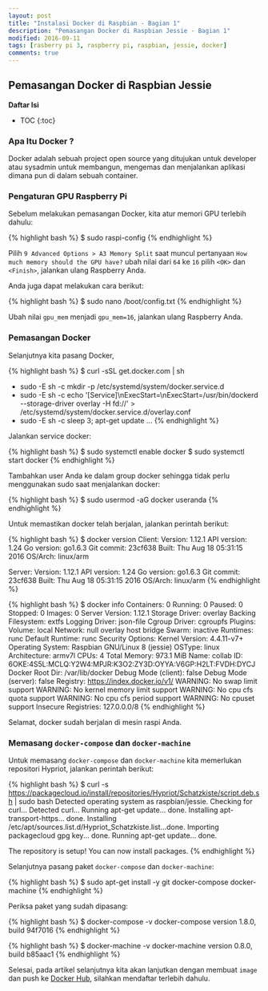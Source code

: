 ```yaml
---
layout: post
title: "Instalasi Docker di Raspbian - Bagian 1"
description: "Pemasangan Docker di Raspbian Jessie - Bagian 1"
modified: 2016-09-11
tags: [rasberry pi 3, raspberry pi, raspbian, jessie, docker]
comments: true
---
```


## Pemasangan Docker di Raspbian Jessie

**Daftar Isi**

* TOC
{:toc}

### Apa Itu Docker ?

Docker adalah sebuah project open source yang ditujukan untuk developer atau sysadmin untuk membangun, 
mengemas dan menjalankan aplikasi dimana pun di dalam sebuah container.

### Pengaturan GPU Raspberry Pi
 
 Sebelum melakukan pemasangan Docker, kita atur memori GPU terlebih dahulu:

{% highlight bash %}
$ sudo raspi-config
{% endhighlight %}

 Pilih `9 Advanced Options > A3 Memory Split` saat muncul pertanyaan `How much memory should the GPU have?` 
 ubah nilai dari `64` ke `16` pilih `<OK>` dan `<Finish>`, jalankan ulang Raspberry Anda.
 
 Anda juga dapat melakukan cara berikut:
 
{% highlight bash %}
$ sudo nano /boot/config.txt
{% endhighlight %}

 Ubah nilai `gpu_mem` menjadi `gpu_mem=16`, jalankan ulang Raspberry Anda.
 
### Pemasangan Docker

 Selanjutnya kita pasang Docker, 
 
{% highlight bash %}
$ curl -sSL get.docker.com | sh
+ sudo -E sh -c mkdir -p /etc/systemd/system/docker.service.d
+ sudo -E sh -c echo '[Service]\nExecStart=\nExecStart=/usr/bin/dockerd --storage-driver overlay -H fd://' > /etc/systemd/system/docker.service.d/overlay.conf
+ sudo -E sh -c sleep 3; apt-get update
...
{% endhighlight %}

 Jalankan service docker:
 
{% highlight bash %}
$ sudo systemctl enable docker
$ sudo systemctl start docker
{% endhighlight %}

 Tambahkan user Anda ke dalam group docker sehingga tidak perlu menggunakan sudo saat menjalankan docker:
 
{% highlight bash %}
$ sudo usermod -aG docker useranda
{% endhighlight %}
 
 Untuk memastikan docker telah berjalan, jalankan perintah berikut:
 
{% highlight bash %}
$ docker version
Client:
 Version:      1.12.1
 API version:  1.24
 Go version:   go1.6.3
 Git commit:   23cf638
 Built:        Thu Aug 18 05:31:15 2016
 OS/Arch:      linux/arm

Server:
 Version:      1.12.1
 API version:  1.24
 Go version:   go1.6.3
 Git commit:   23cf638
 Built:        Thu Aug 18 05:31:15 2016
 OS/Arch:      linux/arm
{% endhighlight %}

{% highlight bash %}
$ docker info
Containers: 0
 Running: 0
 Paused: 0
 Stopped: 0
Images: 0
Server Version: 1.12.1
Storage Driver: overlay
 Backing Filesystem: extfs
Logging Driver: json-file
Cgroup Driver: cgroupfs
Plugins:
 Volume: local
 Network: null overlay host bridge
Swarm: inactive
Runtimes: runc
Default Runtime: runc
Security Options:
Kernel Version: 4.4.11-v7+
Operating System: Raspbian GNU/Linux 8 (jessie)
OSType: linux
Architecture: armv7l
CPUs: 4
Total Memory: 973.1 MiB
Name: collab
ID: 6OKE:4S5L:MCLQ:Y2W4:MPJR:K3O2:ZY3D:OYYA:V6GP:H2LT:FVDH:DYCJ
Docker Root Dir: /var/lib/docker
Debug Mode (client): false
Debug Mode (server): false
Registry: https://index.docker.io/v1/
WARNING: No swap limit support
WARNING: No kernel memory limit support
WARNING: No cpu cfs quota support
WARNING: No cpu cfs period support
WARNING: No cpuset support
Insecure Registries:
 127.0.0.0/8
{% endhighlight %}

 Selamat, docker sudah berjalan di mesin raspi Anda.
 
### Memasang `docker-compose` dan `docker-machine`

 Untuk memasang `docker-compose` dan `docker-machine` kita memerlukan repositori Hypriot, jalankan perintah berikut:

{% highlight bash %}
$ curl -s https://packagecloud.io/install/repositories/Hypriot/Schatzkiste/script.deb.sh | sudo bash
Detected operating system as raspbian/jessie.
Checking for curl...
Detected curl...
Running apt-get update... done.
Installing apt-transport-https... done.
Installing /etc/apt/sources.list.d/Hypriot_Schatzkiste.list...done.
Importing packagecloud gpg key... done.
Running apt-get update... done.

The repository is setup! You can now install packages.
{% endhighlight %}

 Selanjutnya pasang paket `docker-compose` dan `docker-machine`:
 
{% highlight bash %}
$ sudo apt-get install -y git docker-compose docker-machine
{% endhighlight %}

 Periksa paket yang sudah dipasang:
 
{% highlight bash %}
$ docker-compose -v
docker-compose version 1.8.0, build 94f7016
{% endhighlight %}

{% highlight bash %}
$ docker-machine -v
docker-machine version 0.8.0, build b85aac1
{% endhighlight %}

 Selesai, pada artikel selanjutnya kita akan lanjutkan dengan membuat `image` dan push ke [Docker Hub](https://hub.docker.com), silahkan mendaftar terlebih dahulu.
